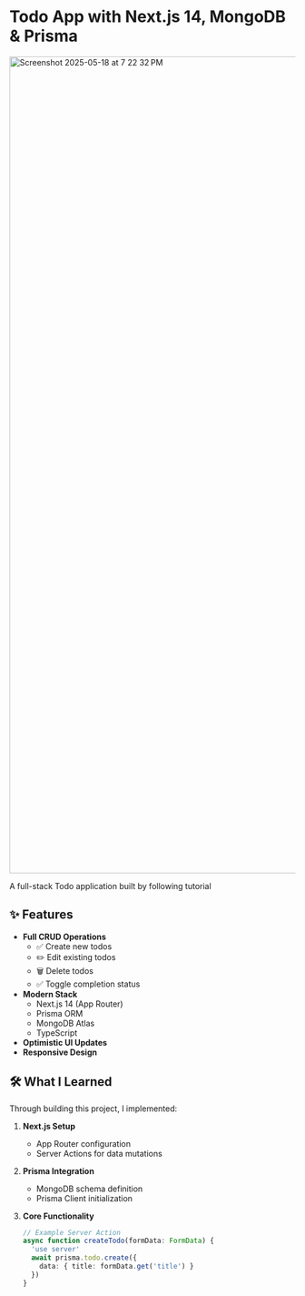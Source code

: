 # Todo App with Next.js 14, MongoDB & Prisma

<img width="1436" alt="Screenshot 2025-05-18 at 7 22 32 PM" src="https://github.com/user-attachments/assets/ffdcc649-f7c5-4aff-959f-93c68727daf7" />


A full-stack Todo application built by following tutorial

## ✨ Features
- **Full CRUD Operations**
  - ✅ Create new todos
  - ✏️ Edit existing todos
  - 🗑️ Delete todos
  - ✅ Toggle completion status
- **Modern Stack**
  - Next.js 14 (App Router)
  - Prisma ORM
  - MongoDB Atlas
  - TypeScript
- **Optimistic UI Updates**
- **Responsive Design**

## 🛠️ What I Learned
Through building this project, I implemented:

1. **Next.js Setup**
   - App Router configuration
   - Server Actions for data mutations

2. **Prisma Integration**
   - MongoDB schema definition
   - Prisma Client initialization

3. **Core Functionality**
   ```typescript
   // Example Server Action
   async function createTodo(formData: FormData) {
     'use server'
     await prisma.todo.create({
       data: { title: formData.get('title') }
     })
   }
